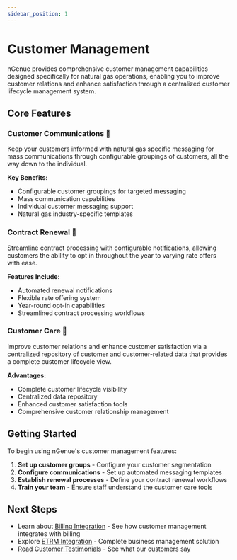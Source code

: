 ```yaml
---
sidebar_position: 1
---
```


# Customer Management

nGenue provides comprehensive customer management capabilities designed specifically for natural gas operations, enabling you to improve customer relations and enhance satisfaction through a centralized customer lifecycle management system.

## Core Features

### Customer Communications 💬

Keep your customers informed with natural gas specific messaging for mass communications through configurable groupings of customers, all the way down to the individual.

**Key Benefits:**
- Configurable customer groupings for targeted messaging
- Mass communication capabilities
- Individual customer messaging support
- Natural gas industry-specific templates

### Contract Renewal 📄

Streamline contract processing with configurable notifications, allowing customers the ability to opt in throughout the year to varying rate offers with ease.

**Features Include:**
- Automated renewal notifications
- Flexible rate offering system
- Year-round opt-in capabilities
- Streamlined contract processing workflows

### Customer Care 🤝

Improve customer relations and enhance customer satisfaction via a centralized repository of customer and customer-related data that provides a complete customer lifecycle view.

**Advantages:**
- Complete customer lifecycle visibility
- Centralized data repository
- Enhanced customer satisfaction tools
- Comprehensive customer relationship management

## Getting Started

To begin using nGenue's customer management features:

1. **Set up customer groups** - Configure your customer segmentation
2. **Configure communications** - Set up automated messaging templates
3. **Establish renewal processes** - Define your contract renewal workflows
4. **Train your team** - Ensure staff understand the customer care tools

## Next Steps

- Learn about [Billing Integration](../billing/overview) - See how customer management integrates with billing
- Explore [ETRM Integration](../etrm/overview) - Complete business management solution
- Read [Customer Testimonials](../testimonials) - See what our customers say